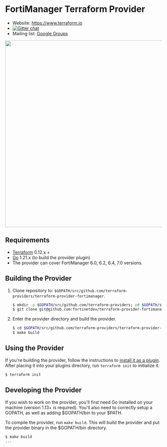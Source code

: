 # FortiManager Terraform Provider

- Website: https://www.terraform.io
- [![Gitter chat](https://badges.gitter.im/hashicorp-terraform/Lobby.png)](https://gitter.im/hashicorp-terraform/Lobby)
- Mailing list: [Google Groups](http://groups.google.com/group/terraform-tool)

<img src="https://www.datocms-assets.com/2885/1629941242-logo-terraform-main.svg" width="600px">

## Requirements

- [Terraform](https://www.terraform.io/downloads.html) 0.12.x +
- [Go](https://golang.org/doc/install) 1.21.x (to build the provider plugin)
- The provider can cover FortiManager 6.0, 6.2, 6.4, 7.0 versions.

## Building the Provider

1. Clone repository to: `$GOPATH/src/github.com/terraform-providers/terraform-provider-fortimanager`.

    ```sh
    $ mkdir -p $GOPATH/src/github.com/terraform-providers; cd $GOPATH/src/github.com/terraform-providers
    $ git clone git@github.com:fortinetdev/terraform-provider-fortimanager
    ```

2. Enter the provider directory and build the provider.

    ```sh
    $ cd $GOPATH/src/github.com/terraform-providers/terraform-provider-fortimanager
    $ make build
    ```

## Using the Provider

If you're building the provider, follow the instructions to [install it as a plugin](https://www.terraform.io/docs/plugins/basics.html#installing-a-plugin). After placing it into your plugins directory,  run `terraform init` to initialize it.

```sh
$ terraform init
```

## Developing the Provider

If you wish to work on the provider, you'll first need Go installed on your machine (version 1.13+ is required). You'll also need to correctly setup a GOPATH, as well as adding $GOPATH/bin to your $PATH.

To compile the provider, run `make build`. This will build the provider and put the provider binary in the $GOPATH/bin directory.

```sh
$ make build
...
```
